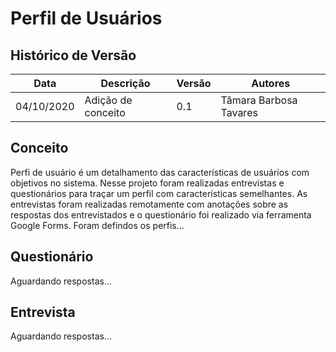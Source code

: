 # Perfil de Usuários

## Histórico de Versão 
| Data | Descrição | Versão | Autores |
| -------- | -------- | -------- | -------- |
| 04/10/2020 | Adição de conceito | 0.1 | Tâmara Barbosa Tavares |

## Conceito

Perfi de usuário é um detalhamento das características de usuários com objetivos no sistema. Nesse projeto foram realizadas entrevistas e questionários para traçar um perfil com características semelhantes.
As entrevistas foram realizadas remotamente com anotações sobre as respostas dos entrevistados e o questionário foi realizado via ferramenta Google Forms.
Foram defindos os perfis... 

## Questionário
Aguardando respostas...

## Entrevista
Aguardando respostas...
